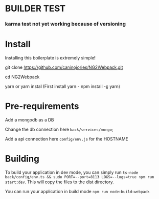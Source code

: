 # BUILDER TEST
### karma test not yet working because of versioning

Install
=======

Installing this boilerplate is extremely simple!

git clone https://github.com/caninojories/NG2Webpack.git

cd NG2Webpack

yarn or yarn instal (First install yarn - npm install -g yarn)

Pre-requirements
=======

Add a mongodb as a DB

Change the db connection here `back/services/mongo`;

Add a api connection here `config/env.js` for the HOSTNAME

Building
=======

To build your application in dev mode, you can simply run `ts-node back/config/env.ts && sudo PORT=--port=8113 LOGS=--logs=true npm run start:dev`. This will copy the files to the dist directory.

You can run your application in build mode `npm run node:build:webpack`